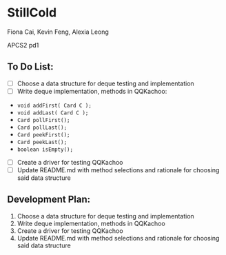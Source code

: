 # StillCold
Fiona Cai, Kevin Feng, Alexia Leong

APCS2 pd1

## To Do List:
- [ ] Choose a data structure for deque testing and implementation
- [ ] Write deque implementation, methods in QQKachoo:
 - ```void addFirst( Card C ); ```
 - ```void addLast( Card C ); ```
 - ```Card pollFirst(); ```
 - ```Card pollLast(); ```
 - ```Card peekFirst(); ```
 - ```Card peekLast(); ```
 - ```boolean isEmpty(); ```

- [ ] Create a driver for testing QQKachoo
- [ ] Update README.md with method selections and rationale for choosing said data structure

## Development Plan:
1. Choose a data structure for deque testing and implementation
2. Write deque implementation, methods in QQKachoo
3. Create a driver for testing QQKachoo
4. Update README.md with method selections and rationale for choosing said data structure
